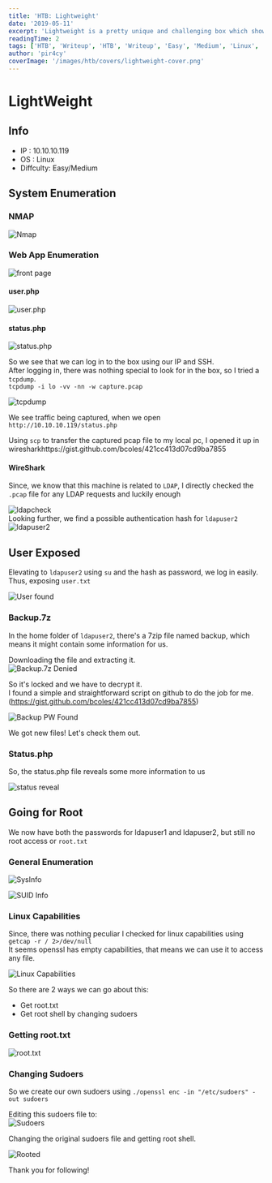 ```yaml
---
title: 'HTB: Lightweight'
date: '2019-05-11'
excerpt: 'Lightweight is a pretty unique and challenging box which showcases the common mistakes made by system administrators and the need for encryption in any kind protocol used. It deals with the abuse of Linux capabilities which can be harmful in bad hands and how unencrypted protocols like LDAP can be sniffed to gain information and credentials.'
readingTime: 2
tags: ['HTB', 'Writeup', 'HTB', 'Writeup', 'Easy', 'Medium', 'Linux', 'Web']
author: 'pir4cy'
coverImage: '/images/htb/covers/lightweight-cover.png'
---
```


# LightWeight

## Info
  * IP : 10.10.10.119
  * OS : Linux
  * Diffculty: Easy/Medium

## System Enumeration

### NMAP

![Nmap](/images/htb/machines/Lightweight/nmap.png "Nmap")

### Web App Enumeration

![front page](/images/htb/machines/Lightweight/front.png "Front Page")

#### user.php

![user.php](/images/htb/machines/Lightweight/userphp.png "User.php")

#### status.php

![status.php](/images/htb/machines/Lightweight/statusphp.png "Status.php")


So we see that we can log in to the box using our IP and SSH.  
After logging in, there was nothing special to look for in the box, so I tried a `tcpdump`.  
	   `tcpdump -i lo -vv -nn -w capture.pcap`

![tcpdump](/images/htb/machines/Lightweight/tcpdump.png "TCP Dump")

We see traffic being captured, when we open `http://10.10.10.119/status.php`  
    
Using `scp` to transfer the captured pcap file to my local pc, I opened it up in wiresharkhttps://gist.github.com/bcoles/421cc413d07cd9ba7855

#### WireShark

Since, we know that this machine is related to `LDAP`, I directly checked the `.pcap` file for any LDAP requests and luckily enough

![ldapcheck](/images/htb/machines/Lightweight/ldapcheck.png "LDAP Found")  
Looking further, we find a possible authentication hash for `ldapuser2`  
![ldapuser2](/images/htb/machines/Lightweight/ldapuser2.png "LDAP User2")

## User Exposed

Elevating to `ldapuser2` using `su` and the hash as password, we log in easily. Thus, exposing `user.txt`

![User found](/images/htb/machines/Lightweight/userfound.png "User Found")

### Backup.7z

In the home folder of `ldapuser2`, there's a 7zip file named backup, which means it might contain some information for us.  

Downloading the file and extracting it.  
![Backup.7z Denied](/images/htb/machines/Lightweight/backupdenied.png "Backup.7z Denied")  

So it's locked and we have to decrypt it.  
I found a simple and straightforward script on github to do the job for me.(https://gist.github.com/bcoles/421cc413d07cd9ba7855)  

![Backup PW Found](/images/htb/machines/Lightweight/backuppwfound.png "Password Cracked")

We got new files! Let's check them out.  

### Status.php

So, the status.php file reveals some more information to us 

![status reveal](/images/htb/machines/Lightweight/statusreveal.png "Status.php Reveal")

## Going for Root

We now have both the passwords for ldapuser1 and ldapuser2, but still no root access or `root.txt`

### General Enumeration

![SysInfo](/images/htb/machines/Lightweight/uname.png "uname -a")

![SUID Info](/images/htb/machines/Lightweight/suid.png "SUID info")

### Linux Capabilities

Since, there was nothing peculiar I checked for linux capabilities using `getcap -r / 2>/dev/null`  
It seems openssl has empty capabilities, that means we can use it to access any file. 

![Linux Capabilities](/images/htb/machines/Lightweight/lincap.png "Linux Capabilities") 

So there are 2 ways we can go about this:  
  * Get root.txt
  * Get root shell by changing sudoers

### Getting root.txt

![root.txt](/images/htb/machines/Lightweight/root.png "Root.txt")

### Changing Sudoers

So we create our own sudoers using `./openssl enc -in "/etc/sudoers" -out sudoers`  

Editing this sudoers file to:  
![Sudoers](/images/htb/machines/Lightweight/sudoers.png "Sudoers")

Changing the original sudoers file and getting root shell.  

![Rooted](/images/htb/machines/Lightweight/rooted.png "Rooted")

Thank you for following!
